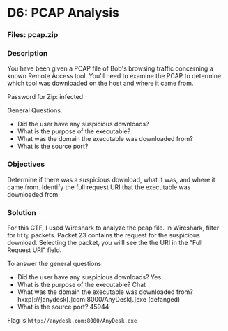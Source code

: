 # D6: PCAP Analysis

### Files: pcap.zip

### Description
You have been given a PCAP file of Bob's browsing traffic concerning a known Remote Access tool. You'll need to examine the PCAP to determine which tool was downloaded on the host and where it came from.

Password for Zip: infected

General Questions:

* Did the user have any suspicious downloads?
* What is the purpose of the executable?
* What was the domain the executable was downloaded from?
* What is the source port?

### Objectives
Determine if there was a suspicious download, what it was, and where it came from. Identify the full request URI that the executable was downloaded from.

### Solution
For this CTF, I used Wireshark to analyze the pcap file. In Wireshark, filter for `http` packets. Packet 23 contains the request for the suspicious download. Selecting the packet, you willl see the the URI in the "Full Request URI" field.

To answer the general questions:
* Did the user have any suspicious downloads? Yes
* What is the purpose of the executable? Chat
* What was the domain the executable was downloaded from? hxxp[://]anydesk[.]com:8000/AnyDesk[.]exe (defanged)
* What is the source port? 45944

Flag is `http://anydesk.com:8000/AnyDesk.exe`
